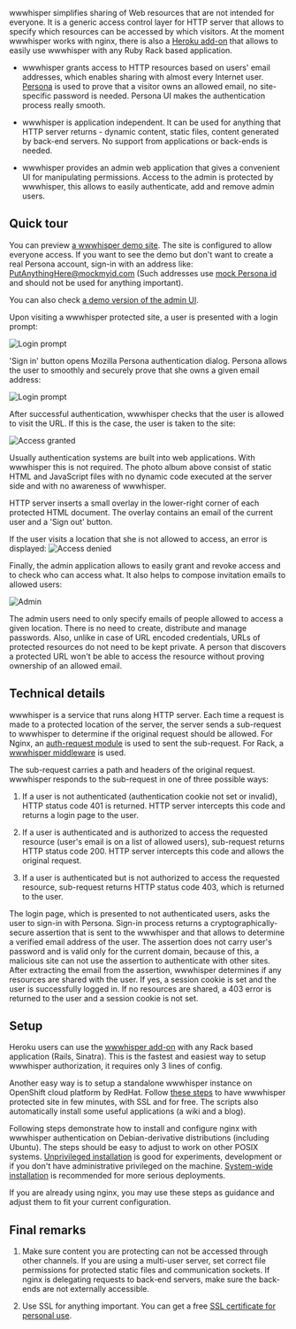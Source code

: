 wwwhisper simplifies sharing of Web resources that are not intended
for everyone. It is a generic access control layer for HTTP server
that allows to specify which resources can be accessed by which
visitors. At the moment wwwhisper works with nginx, there is also
a [Heroku
add-on](https://github.com/wrr/rack-wwwhisper/blob/master/heroku-doc.md)
that allows to easily use wwwhisper with any Ruby Rack based
application.

* wwwhisper grants access to HTTP resources based on users' email
  addresses, which enables sharing with almost every Internet user.
  [Persona](http://persona.org) is used to prove that a visitor owns
  an allowed email, no site-specific password is needed. Persona UI
  makes the authentication process really smooth.

* wwwhisper is application independent. It can be used for anything
  that HTTP server returns - dynamic content, static files, content
  generated by back-end servers. No support from applications or
  back-ends is needed.

* wwwhisper provides an admin web application that gives a convenient
  UI for manipulating permissions. Access to the admin is protected by
  wwwhisper, this allows to easily authenticate, add and remove admin
  users.

Quick tour
-----------

You can preview [a wwwhisper demo
site](https://io-mixedbit.rhcloud.com/wiki). The site is configured to
allow everyone access. If you want to see the demo but don't want to
create a real Persona account, sign-in with an address like:
PutAnythingHere@mockmyid.com (Such addresses use [mock Persona
id](https://mockmyid.com/) and should not be used for anything important).

You can also check [a demo version of the admin
UI](http://mixedbit.org/admin/).

Upon visiting a wwwhisper protected site, a user is presented with a
login prompt:

![Login prompt](https://raw.github.com/wrr/www/master/mixedbit.org/wwwhisper_screens/login_required.png)

'Sign in' button opens Mozilla Persona authentication dialog. Persona
allows the user to smoothly and securely prove that she owns a
given email address:

![Login prompt](https://raw.github.com/wrr/www/master/mixedbit.org/wwwhisper_screens/persona_dialog.png)

After successful authentication, wwwhisper checks that the user is
allowed to visit the URL. If this is the case, the user is taken
to the site:

![Access granted](https://raw.github.com/wrr/www/master/mixedbit.org/wwwhisper_screens/access_granted.png)

Usually authentication systems are built into web applications. With
wwwhisper this is not required. The photo album above consist of
static HTML and JavaScript files with no dynamic code executed at the
server side and with no awareness of wwwhisper.

HTTP server inserts a small overlay in the lower-right corner of each
protected HTML document. The overlay contains an email of the current
user and a 'Sign out' button.

If the user visits a location that she is not allowed to access, an
error is displayed:
![Access denied](https://raw.github.com/wrr/www/master/mixedbit.org/wwwhisper_screens/access_denied.png)

Finally, the admin application allows to easily grant and revoke
access and to check who can access what. It also helps to compose
invitation emails to allowed users:

![Admin](https://raw.github.com/wrr/www/master/mixedbit.org/wwwhisper_screens/admin.png)

The admin users need to only specify emails of people allowed to
access a given location. There is no need to create, distribute and
manage passwords. Also, unlike in case of URL encoded credentials,
URLs of protected resources do not need to be kept private. A person
that discovers a protected URL won't be able to access the resource
without proving ownership of an allowed email.

Technical details
-----------------

wwwhisper is a service that runs along HTTP server. Each time a
request is made to a protected location of the server, the server
sends a sub-request to wwwhisper to determine if the original request
should be allowed. For Nginx, an [auth-request
module](https://github.com/perusio/nginx-auth-request-module) is used
to sent the sub-request. For Rack, a [wwwhisper
middleware](https://github.com/wrr/rack-wwwhisper) is used.

The sub-request carries a path and headers of the original request.
wwwhisper responds to the sub-request in one of three possible ways:

1. If a user is not authenticated (authentication cookie not set or
   invalid), HTTP status code 401 is returned. HTTP server intercepts
   this code and returns a login page to the user.

2. If a user is authenticated and is authorized to access the
   requested resource (user's email is on a list of allowed users),
   sub-request returns HTTP status code 200. HTTP server intercepts
   this code and allows the original request.

3. If a user is authenticated but is not authorized to access the
   requested resource, sub-request returns HTTP status code 403, which
   is returned to the user.

The login page, which is presented to not authenticated users, asks
the user to sign-in with Persona. Sign-in process returns a
cryptographically-secure assertion that is sent to the wwwhisper and
that allows to determine a verified email address of the user. The
assertion does not carry user's password and is valid only for the
current domain, because of this, a malicious site can not use the
assertion to authenticate with other sites. After extracting the email
from the assertion, wwwhisper determines if any resources are shared
with the user. If yes, a session cookie is set and the user is
successfully logged in. If no resources are shared, a 403 error is
returned to the user and a session cookie is not set.

Setup
-----

Heroku users can use the [wwwhisper
add-on](https://github.com/wrr/rack-wwwhisper/blob/master/heroku-doc.md)
with any Rack based application (Rails, Sinatra). This is the fastest
and easiest way to setup wwwhisper authorization, it requires only 3
lines of config.

Another easy way is to setup a standalone wwwhisper instance on
OpenShift cloud platform by RedHat. Follow [these
steps](https://github.com/wrr/wwwhisper-openshift) to have wwwhisper
protected site in few minutes, with SSL and for free. The scripts also
automatically install some useful applications (a wiki and a blog).

Following steps demonstrate how to install and configure nginx with
wwwhisper authentication on Debian-derivative distributions (including
Ubuntu). The steps should be easy to adjust to work on other POSIX
systems. [Unprivileged
installation](https://github.com/wrr/wwwhisper/blob/master/doc/unprivileged_install.md)
is good for experiments, development or if you don't have
administrative privileged on the machine. [System-wide
installation](https://github.com/wrr/wwwhisper/blob/master/doc/system_wide_install.md)
is recommended for more serious deployments.

If you are already using nginx, you may use these steps as guidance
and adjust them to fit your current configuration.

Final remarks
-----------------

1. Make sure content you are protecting can not be accessed through
other channels. If you are using a multi-user server, set
correct file permissions for protected static files and
communication sockets. If nginx is delegating requests to back-end
servers, make sure the back-ends are not externally accessible.

2. Use SSL for anything important. You can get a free [SSL certificate
   for personal use](https://cert.startcom.org/).